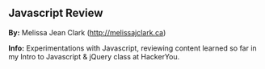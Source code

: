 ## Javascript Review ##

**By:** Melissa Jean Clark (http://melissajclark.ca)  

**Info:** Experimentations with Javascript, reviewing content learned so far in my Intro to Javascript & jQuery class at HackerYou.
